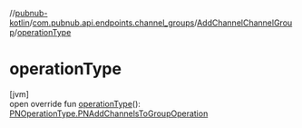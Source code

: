 //[pubnub-kotlin](../../../index.md)/[com.pubnub.api.endpoints.channel_groups](../index.md)/[AddChannelChannelGroup](index.md)/[operationType](operation-type.md)

# operationType

[jvm]\
open override fun [operationType](operation-type.md)(): [PNOperationType.PNAddChannelsToGroupOperation](../../com.pubnub.api.enums/-p-n-operation-type/-p-n-add-channels-to-group-operation/index.md)
